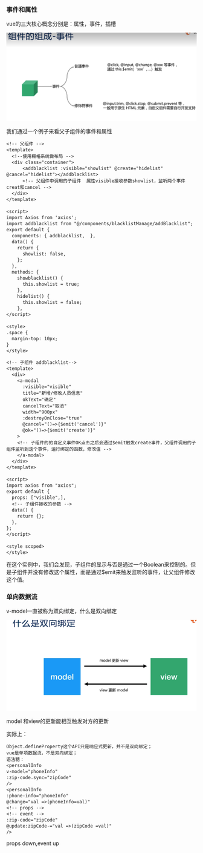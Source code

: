 ### 事件和属性
vue的三大核心概念分别是：属性，事件，插槽

![event](img/2019-06-10-11.png)

我们通过一个例子来看父子组件的事件和属性
```vue
<!-- 父组件 -->
<template>
  <!--使用栅格系统做布局 -->
  <div class="container">
      <addblacklist :visible="showlist" @create="hidelist" @cancel="hidelist"></addblacklist>
      <!-- 父组件中调用的子组件  属性visible接收参数showlist，监听两个事件creat和cancel -->
  </div>
</template>

<script>
import Axios from 'axios';
import addblacklist from "@/components/blacklistManage/addBlacklist";
export default {
  components: { addblacklist,  },
  data() {
    return {
      showlist: false,
    };
  },
  methods: {
    showblacklist() {
      this.showlist = true;
    },
    hidelist() {
      this.showlist = false;
    },
</script>

<style>
.space {
  margin-top: 10px;
}
</style>
```
```vue
<!-- 子组件 addblacklist-->
<template>
  <div>
    <a-modal
      :visible="visible"
      title="新增/修改人员信息"
      okText="确定"
      cancelText="取消"
      width="900px"
      :destroyOnClose="true"
      @cancel="()=>{$emit('cancel')}"
      @ok="()=>{$emit('create')}"
    >
    <!-- 子组件的的自定义事件OK点击之后会通过$emit触发create事件，父组件调用的子组件监听到这个事件，运行绑定的函数，修改值 -->
    </a-modal>
  </div>
</template>

<script>
import axios from "axios";
export default {
  props: ["visible",],
  <!-- 子组件接收的参数 -->
  data() {
    return {};
  },
};
</script>

<style scoped>
</style>

```
在这个实例中，我们会发现，子组件的显示与否是通过一个Boolean来控制的。但是子组件并没有修改这个属性，而是通过$emit来触发监听的事件，让父组件修改这个值。

### 单向数据流
v-model一直被称为双向绑定，什么是双向绑定

![event](img/2019-06-10-12.png)

model 和view的更新能相互触发对方的更新

实际上：


```
Object.defineProperty这个API只是响应式更新，并不是双向绑定；
vue是单项数据流，不是双向绑定；
语法糖：
<personalInfo
v-model="phoneInfo"
:zip-code.sync="zipCode"
/>
<personalInfo
:phone-info="phoneInfo"
@change="val =>(phoneInfo=val)"
<!-- props -->
<!-- event -->
:zip-code="zipCode"
@update:zipCode-="val =>(zipCode =val)"
/>
```

props down,event up

